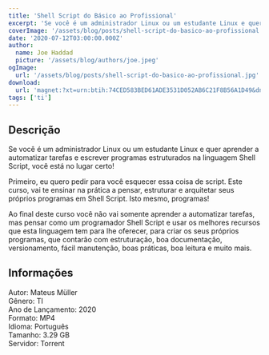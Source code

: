 ```yaml
---
title: 'Shell Script do Básico ao Profissional'
excerpt: 'Se você é um administrador Linux ou um estudante Linux e quer aprender a automatizar tarefas e escrever programas estruturados na linguagem Shell Script, você está no lugar certo!  Primeiro, eu quero pedir para você esquecer essa coisa de script. Este curso, vai te ensinar na prática'
coverImage: '/assets/blog/posts/shell-script-do-basico-ao-profissional.jpg'
date: '2020-07-12T03:00:00.000Z'
author:
  name: Joe Haddad
  picture: '/assets/blog/authors/joe.jpeg'
ogImage:
  url: '/assets/blog/posts/shell-script-do-basico-ao-profissional.jpg'
download:
  url: 'magnet:?xt=urn:btih:74CED583BED61ADE3531D052AB6C21F8B56A1D49&dn=shell-script-do-basico-ao-profissional&tr=udp%3a%2f%2ftracker.openbittorrent.com%3a1337%2fannounce&tr=udp%3a%2f%2ftracker.opentrackr.org%3a1337%2fannounce'
tags: ['ti']
---
```

<h2>Descrição</h2>
<p></p><p>Se você é um administrador Linux ou um estudante Linux e quer aprender a automatizar tarefas e escrever programas estruturados na linguagem Shell Script, você está no lugar certo!</p><p>Primeiro, eu quero pedir para você esquecer essa coisa de script. Este curso, vai te ensinar na prática a pensar, estruturar e arquitetar seus próprios programas em Shell Script. Isto mesmo, programas!</p><p>Ao final deste curso você não vai somente aprender a automatizar tarefas, mas pensar como um programador Shell Script e usar os melhores recursos que esta linguagem tem para lhe oferecer, para criar os seus próprios programas, que contarão com estruturação, boa documentação, versionamento, fácil manutenção, boas práticas, boa leitura e muito mais.</p><h2>Informações</h2><p>Autor: Mateus Müller<br/>Gênero: TI<br/>Ano de Lançamento: 2020<br/>Formato: MP4<br/>Idioma: Português<br/>Tamanho: 3.29 GB<br/>Servidor: Torrent</p>